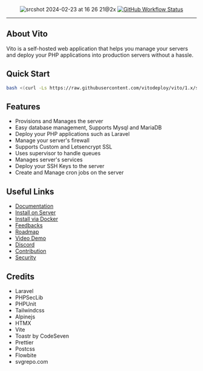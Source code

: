 
<p align="center">
    <img alt="srcshot 2024-02-23 at 16 26 21@2x" src="https://github.com/vitodeploy/vito/assets/61919774/9b3ae8fe-996a-4e10-b42e-74097f8e5512" alt="VitoDeploy>
    <p align="center">
        <a href="https://github.com/vitodeploy/vito/actions"><img alt="GitHub Workflow Status" src="https://github.com/vitodeploy/vito/workflows/tests/badge.svg"></a>
    </p>
</p>

------
## About Vito

Vito is a self-hosted web application that helps you manage your servers and deploy your PHP applications into production servers without a hassle.

## Quick Start

```sh
bash <(curl -Ls https://raw.githubusercontent.com/vitodeploy/vito/1.x/scripts/install.sh)
```

## Features

- Provisions and Manages the server
- Easy database management, Supports Mysql and MariaDB
- Deploy your PHP applications such as Laravel
- Manage your server's firewall
- Supports Custom and Letsencrypt SSL
- Uses supervisor to handle queues
- Manages server's services
- Deploy your SSH Keys to the server
- Create and Manage cron jobs on the server

## Useful Links

- [Documentation](https://vitodeploy.com)
- [Install on Server](https://vitodeploy.com/introduction/installation.html#install-on-vps-recommended)
- [Install via Docker](https://vitodeploy.com/introduction/installation.html#install-via-docker)
- [Feedbacks](https://vitodeploy.featurebase.app)
- [Roadmap](https://vitodeploy.featurebase.app/roadmap)
- [Video Demo](https://youtu.be/rLRHIyEfON8)
- [Discord](https://discord.gg/uZeeHZZnm5)
- [Contribution](/CONTRIBUTING.md)
- [Security](/SECURITY.md)

## Credits

- Laravel
- PHPSecLib
- PHPUnit
- Tailwindcss
- Alpinejs
- HTMX
- Vite
- Toastr by CodeSeven
- Prettier
- Postcss
- Flowbite
- svgrepo.com
